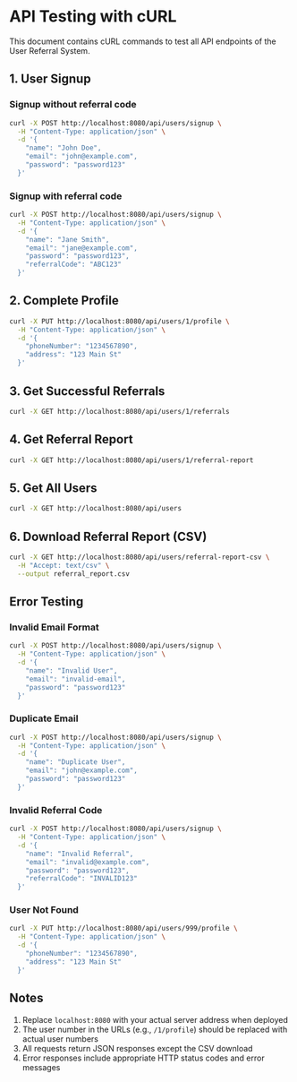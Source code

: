 # API Testing with cURL

This document contains cURL commands to test all API endpoints of the User Referral System.

## 1. User Signup

### Signup without referral code

```bash
curl -X POST http://localhost:8080/api/users/signup \
  -H "Content-Type: application/json" \
  -d '{
    "name": "John Doe",
    "email": "john@example.com",
    "password": "password123"
  }'
```

### Signup with referral code

```bash
curl -X POST http://localhost:8080/api/users/signup \
  -H "Content-Type: application/json" \
  -d '{
    "name": "Jane Smith",
    "email": "jane@example.com",
    "password": "password123",
    "referralCode": "ABC123"
  }'
```

## 2. Complete Profile

```bash
curl -X PUT http://localhost:8080/api/users/1/profile \
  -H "Content-Type: application/json" \
  -d '{
    "phoneNumber": "1234567890",
    "address": "123 Main St"
  }'
```

## 3. Get Successful Referrals

```bash
curl -X GET http://localhost:8080/api/users/1/referrals
```

## 4. Get Referral Report

```bash
curl -X GET http://localhost:8080/api/users/1/referral-report
```

## 5. Get All Users

```bash
curl -X GET http://localhost:8080/api/users
```

## 6. Download Referral Report (CSV)

```bash
curl -X GET http://localhost:8080/api/users/referral-report-csv \
  -H "Accept: text/csv" \
  --output referral_report.csv
```

## Error Testing

### Invalid Email Format

```bash
curl -X POST http://localhost:8080/api/users/signup \
  -H "Content-Type: application/json" \
  -d '{
    "name": "Invalid User",
    "email": "invalid-email",
    "password": "password123"
  }'
```

### Duplicate Email

```bash
curl -X POST http://localhost:8080/api/users/signup \
  -H "Content-Type: application/json" \
  -d '{
    "name": "Duplicate User",
    "email": "john@example.com",
    "password": "password123"
  }'
```

### Invalid Referral Code

```bash
curl -X POST http://localhost:8080/api/users/signup \
  -H "Content-Type: application/json" \
  -d '{
    "name": "Invalid Referral",
    "email": "invalid@example.com",
    "password": "password123",
    "referralCode": "INVALID123"
  }'
```

### User Not Found

```bash
curl -X PUT http://localhost:8080/api/users/999/profile \
  -H "Content-Type: application/json" \
  -d '{
    "phoneNumber": "1234567890",
    "address": "123 Main St"
  }'
```

## Notes

1. Replace `localhost:8080` with your actual server address when deployed
2. The user number in the URLs (e.g., `/1/profile`) should be replaced with actual user numbers
3. All requests return JSON responses except the CSV download
4. Error responses include appropriate HTTP status codes and error messages
